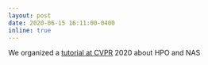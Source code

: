 ```yaml
---
layout: post
date: 2020-06-15 16:11:00-0400
inline: true
---
```

We organized a [tutorial at CVPR](http://hangzhang.org/CVPR2020/) 2020 about HPO and NAS


